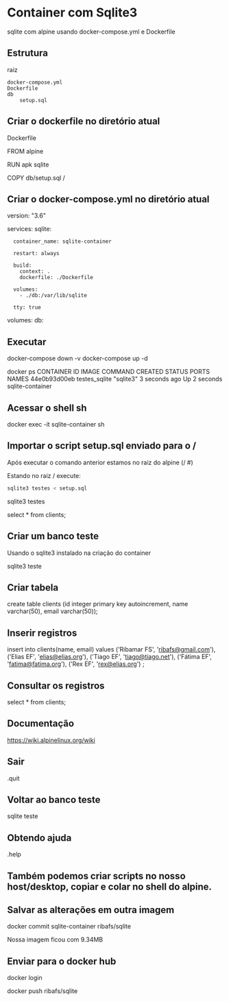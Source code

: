 # Container com Sqlite3

sqlite com alpine usando docker-compose.yml e Dockerfile

## Estrutura

raiz

    docker-compose.yml
    Dockerfile
    db
        setup.sql

## Criar o dockerfile no diretório atual

Dockerfile

FROM alpine

RUN apk sqlite

COPY db/setup.sql /

## Criar o docker-compose.yml no diretório atual

version: "3.6" 

services:
    sqlite:

      container_name: sqlite-container

      restart: always

      build:
        context: .
        dockerfile: ./Dockerfile

      volumes:
        - ./db:/var/lib/sqlite

      tty: true

volumes:
  db:

## Executar

docker-compose down -v
docker-compose up -d

docker ps
CONTAINER ID   IMAGE           COMMAND     CREATED         STATUS         PORTS     NAMES
44e0b93d00eb   testes_sqlite   "sqlite3"   3 seconds ago   Up 2 seconds             sqlite-container

## Acessar o shell sh

docker exec -it sqlite-container sh

## Importar o script setup.sql enviado para o /

Após executar o comando anterior estamos no raiz do alpine (/ #)

Estando no raiz / execute:
```bash
sqlite3 testes < setup.sql
```
sqlite3 testes

select * from clients;

## Criar um banco teste

Usando o sqlite3 instalado na criação do container

sqlite3 teste

## Criar tabela

create table clients (id integer primary key autoincrement, name varchar(50), email varchar(50));

## Inserir registros

insert into clients(name, email) values ('Ribamar FS', 'ribafs@gmail.com'), ('Elias EF', 'elias@elias.org'), ('Tiago EF', 'tiago@tiago.net'), ('Fátima EF', 'fatima@fatima.org'), ('Rex EF', 'rex@elias.org') ;

## Consultar os registros

select * from clients;

## Documentação 

https://wiki.alpinelinux.org/wiki

## Sair

.quit

## Voltar ao banco teste

sqlite teste

## Obtendo ajuda

.help

## Também podemos criar scripts no nosso host/desktop, copiar e colar no shell do alpine.

## Salvar as alterações em outra imagem

docker commit sqlite-container ribafs/sqlite

Nossa imagem ficou com 9.34MB

## Enviar para o docker hub

docker login

docker push ribafs/sqlite

